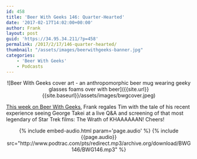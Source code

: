 ```yaml
---
id: 458
title: 'Beer With Geeks 146: Quarter-Hearted'
date: '2017-02-17T14:02:00+00:00'
author: Frank
layout: post
guid: 'https://34.95.34.211/?p=458'
permalink: /2017/2/17/146-quarter-hearted/
thumbnail: "/assets/images/beerwithgeeks-banner.jpg"
categories:
    - 'Beer With Geeks'
    - Podcasts
---
```

<div markdown="1" style="text-align: center;">
![Beer With Geeks cover art - an anthropomorphic beer mug wearing geeky glasses foams over with beer]({{site.url}}{{site.baseurl}}/assets/images/bwgcover.jpeg)
</div>


<p><a href="http://www.beerwithgeeks.com/2017/02/146-quarter-hearted.html">This week on Beer With Geeks</a>,&nbsp;Frank regales Tim with the tale of his recent experience seeing George Takei at a live Q&amp;A and screening of that most legendary of Star Trek films: The Wrath of KHAAAAAAN! Cheers!</p>
<div markdown="1" style="text-align: center;">
{% include embed-audio.html param='page.audio' %}
{% include {{page.audio}} src="http://www.podtrac.com/pts/redirect.mp3/archive.org/download/BWG146/BWG146.mp3" %}
</div>